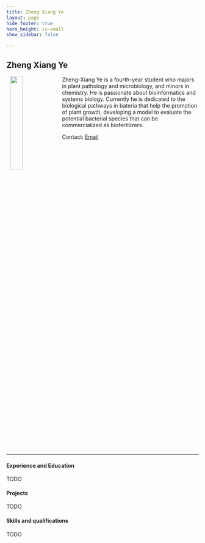 ```yaml
---
title: Zheng Xiang Ye
layout: page
hide_footer: true
hero_height: is-small
show_sidebar: false

---
```


## Zheng Xiang Ye
<img src="{{site.url}}/img/Zheng-Xiang_Ye.jpg" align="left" hspace="10" width="25%">

Zheng-Xiang Ye is a fourth-year student who majors in plant pathology and microbiology, and minors in chemistry. He is passionate about bioinformatics and systems biology. Currently he is dedicated to the biological pathways in bateria that help the promotion of plant growth, developing a model to evaluate the potential bacterial species that can be commercialized as biofertilizers.


Contact:
<i class="fas fa-at"></i> [Email](mailto:b07613010@ntu.edu.tw)

<!--
<i class="fab fa-github"></i> [Github]()  
<i class="fab fa-linkedin"></i> [LinkedIn]()
<i class="fab fa-google"></i> [Google Scholar]()  
-->

<br clear="all">
<hr class="solid">



#### Experience and Education
TODO

#### Projects
TODO

#### Skills and qualifications
TODO
